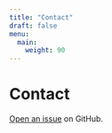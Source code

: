```yaml
---
title: "Contact"
draft: false
menu:
  main:
    weight: 90
---
```


# Contact

[Open an issue](https://github.com/zain6khan/hugo-mock-landing-page-autodeployed/issues/new) on GitHub.
